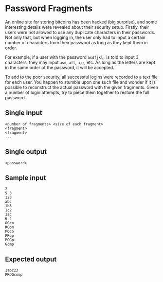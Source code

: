 Password Fragments
==================

An online site for storing bitcoins has been hacked (big surprise), and some
interesting details were revealed about their security setup. Firstly, their
users were not allowed to use any duplicate characters in their passwords.  Not
only that, but when logging in, the user only had to input a certain number of
characters from their password as long as they kept them in order.

For example, if a user with the password `asdfjkl;` is told to input 3
characters, they may input `asd`, `afl`, `aj;`, etc. As long as the letters are
kept in the same order of the password, it will be accepted.

To add to the poor security, all successful logins were recorded to a text file
for each user. You happen to stumble upon one such file and wonder if it is
possible to reconstruct the actual password with the given fragments. Given a
number of login attempts, try to piece them together to restore the full
password.

Single input
------------
    <number of fragments> <size of each fragment>
    <fragment>
    <fragment>
    ...

Single output
-------------
    <password>

Sample input
------------
    2
    5 3
    123
    abc
    1b3
    1c2
    1ac
    6 4
    OGco
    ROom
    POco
    PRop
    POGp
    Gcmp

Expected output
---------------
    1abc23
    PROGcomp
